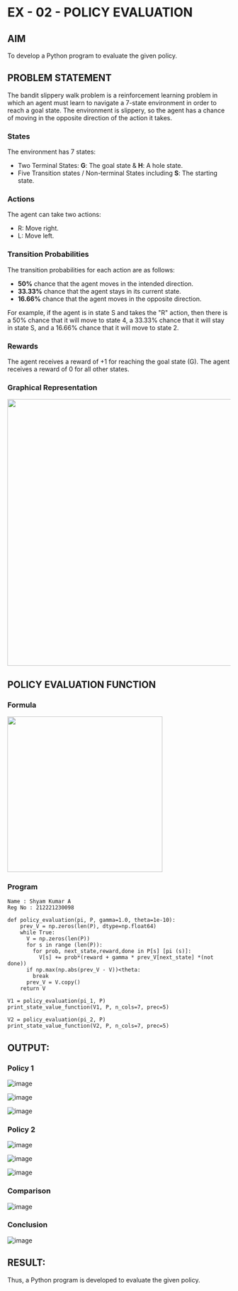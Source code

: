 # EX - 02 - POLICY EVALUATION

## AIM
To develop a Python program to evaluate the given policy.

## PROBLEM STATEMENT

The bandit slippery walk problem is a reinforcement learning problem in which an agent must learn to navigate a 7-state environment in order to reach a goal state. The environment is slippery, so the agent has a chance of moving in the opposite direction of the action it takes.

### States

The environment has 7 states:
* Two Terminal States: **G**: The goal state & **H**: A hole state.
* Five Transition states / Non-terminal States including  **S**: The starting state.

### Actions

The agent can take two actions:

* R: Move right.
* L: Move left.

### Transition Probabilities

The transition probabilities for each action are as follows:

* **50%** chance that the agent moves in the intended direction.
* **33.33%** chance that the agent stays in its current state.
* **16.66%** chance that the agent moves in the opposite direction.

For example, if the agent is in state S and takes the "R" action, then there is a 50% chance that it will move to state 4, a 33.33% chance that it will stay in state S, and a 16.66% chance that it will move to state 2.

### Rewards

The agent receives a reward of +1 for reaching the goal state (G). The agent receives a reward of 0 for all other states.

### Graphical Representation
<p align="center">
<img width="600" src="https://github.com/ShafeeqAhamedS/RL_2_Policy_Eval/assets/93427237/e7af87e7-fe73-47fa-8bea-2040b7645e44"> </p>


## POLICY EVALUATION FUNCTION

### Formula
<img width="350" src="https://github.com/ShafeeqAhamedS/RL_2_Policy_Eval/assets/93427237/e663bd3d-fc85-41c3-9a5c-dffa57eae250">

### Program
```
Name : Shyam Kumar A
Reg No : 212221230098
```
```
def policy_evaluation(pi, P, gamma=1.0, theta=1e-10):
    prev_V = np.zeros(len(P), dtype=np.float64)
    while True:
      V = np.zeros(len(P))
      for s in range (len(P)):
        for prob, next_state,reward,done in P[s] [pi (s)]:
          V[s] += prob*(reward + gamma * prev_V[next_state] *(not done))
      if np.max(np.abs(prev_V - V))<theta:
        break
      prev_V = V.copy()
    return V

V1 = policy_evaluation(pi_1, P)
print_state_value_function(V1, P, n_cols=7, prec=5)

V2 = policy_evaluation(pi_2, P)
print_state_value_function(V2, P, n_cols=7, prec=5)
```

## OUTPUT:
### Policy 1
![image](https://github.com/ShyamKumar-AI-DS/rl-policy-evaluation/assets/93427182/c4f6b41e-4e70-41dd-be60-a2f5cbc03290)

![image](https://github.com/ShyamKumar-AI-DS/rl-policy-evaluation/assets/93427182/5066f05d-ee02-4482-91c4-b907e0f210ac)

![image](https://github.com/ShyamKumar-AI-DS/rl-policy-evaluation/assets/93427182/032059f7-968a-4e62-a686-d1bc5f509a9c)



### Policy 2
![image](https://github.com/ShyamKumar-AI-DS/rl-policy-evaluation/assets/93427182/99cc8455-6d8a-4702-82bb-b80d89cb73df)

![image](https://github.com/ShyamKumar-AI-DS/rl-policy-evaluation/assets/93427182/323b130f-4ade-48c4-8483-091d7c289cb2)

![image](https://github.com/ShyamKumar-AI-DS/rl-policy-evaluation/assets/93427182/0dc19665-ae0a-406a-b284-d429ceaec52c)

### Comparison
![image](https://github.com/ShyamKumar-AI-DS/rl-policy-evaluation/assets/93427182/d495d837-f98b-4d5b-9f46-c470e686cf2b)

### Conclusion

![image](https://github.com/ShyamKumar-AI-DS/rl-policy-evaluation/assets/93427182/b1724486-92d8-41db-a746-4864ac02934f)




## RESULT:
Thus, a Python program is developed to evaluate the given policy.
